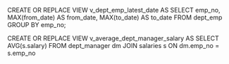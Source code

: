 
    
CREATE OR REPLACE VIEW v_dept_emp_latest_date AS
SELECT
	emp_no, 
    MAX(from_date) AS from_date, 
    MAX(to_date) AS to_date
FROM dept_emp 
GROUP BY emp_no;

CREATE OR REPLACE VIEW v_average_dept_manager_salary AS
SELECT AVG(s.salary)
FROM
	dept_manager dm
    JOIN salaries s
    ON dm.emp_no = s.emp_no

